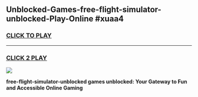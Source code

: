 
## Unblocked-Games-free-flight-simulator-unblocked-Play-Online #xuaa4
<h3>
<a href="https://news.freeplayer.one?title=free-flight-simulator-unblocked&ref=3">CLICK TO PLAY</a></h3>
<hr>

<h3>
<a href="https://news.freeplayer.one?title=free-flight-simulator-unblocked&ref=3">CLICK 2 PLAY</a>
  
</h3>

<a href="https://news.freeplayer.one?title=free-flight-simulator-unblocked&ref=3"><img src="https://clearcache.store/games.png"></a>


**free-flight-simulator-unblocked games unblocked: Your Gateway to Fun and Accessible Online Gaming**
